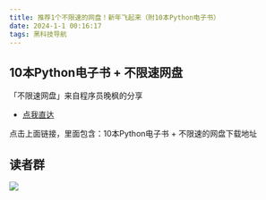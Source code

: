 ```yaml
---
title: 推荐1个不限速的网盘！新年飞起来（附10本Python电子书）
date: 2024-1-1 00:16:17
tags: 黑科技导航
---
```



## 10本Python电子书 + 不限速网盘

「不限速网盘」来自程序员晚枫的分享

- [点我直达](https://pan.quark.cn/s/13be5f0595a1)

点击上面链接，里面包含：10本Python电子书 + 不限速的网盘下载地址

## 读者群


![](https://www.python-office.com/assets/img/0816.27540085.jpg)
